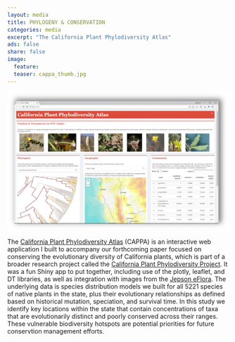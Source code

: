 ```yaml
---
layout: media
title: PHYLOGENY & CONSERVATION 
categories: media
excerpt: "The California Plant Phylodiversity Atlas"
ads: false
share: false
image:
  feature:
  teaser: cappa_thumb.jpg 
---
```


[![CAPPA](/images/cappa.png)](https://matthewkling.shinyapps.io/phylodiversity/)

The [California Plant Phylodiversity Atlas](https://matthewkling.shinyapps.io/phylodiversity/) (CAPPA) is an interactive web application I built to accompany our forthcoming paper focused on conserving the evolutionary diversity of California plants, which is part of a broader research project called the [California Plant Phylodiversity Project](http://ucjeps.berkeley.edu/bryolab/CPPP/). It was a fun Shiny app to put together, including use of the plotly, leaflet, and DT libraries, as well as integration with images from the [Jepson eFlora](http://ucjeps.berkeley.edu/eflora/). The underlying data is species distribution models we built for all 5221 species of native plants in the state, plus their evolutionary relationships as defined based on historical mutation, speciation, and survival time. In this study we identify key locations within the state that contain concentrations of taxa that are evolutionarily distinct and poorly conserved across their ranges. These vulnerable biodiversity hotspots are potential priorities for future conservtion management efforts.

